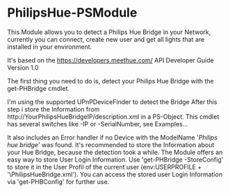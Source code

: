 # PhilipsHue-PSModule
This Module allows you to detect a Philips Hue Bridge in your Network, currently you can connect, create new user and get all lights that are installed in your environment.

It's based on the https://developers.meethue.com/ API Developer Guide Version 1.0

The first thing you need to do is, detect your Philips Hue Bridge with the get-PHBridge cmdlet.

I'm using the supported UPnPDeviceFinder to detect the Bridge
After this step i store the Information from http://YourPhilipsHueBridgeIP/description.xml
in a PS-Object. This cmdlet has several switches like -IP or -SerialNumber, see Examples...

It also includes an Error handler if no Device with the ModelName '*Philips hue bridge*' was found.
It's recommended to store the Information about your Hue Bridge, because the detection took a while.
The Module offers an easy way to store User Login Information. Use 'get-PHBridge -StoreConfig' to store it in the User Profil of the current user $($env:USERPROFILE + '\PhilipsHueBridge.xml').
You can access the stored user Login Information via 'get-PHBConfig' for further use.

